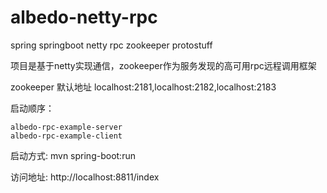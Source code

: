 # albedo-netty-rpc
spring springboot netty rpc zookeeper protostuff

项目是基于netty实现通信，zookeeper作为服务发现的高可用rpc远程调用框架

zookeeper 默认地址 localhost:2181,localhost:2182,localhost:2183

启动顺序：

    albedo-rpc-example-server
    albedo-rpc-example-client

启动方式: mvn spring-boot:run 

访问地址: http://localhost:8811/index
